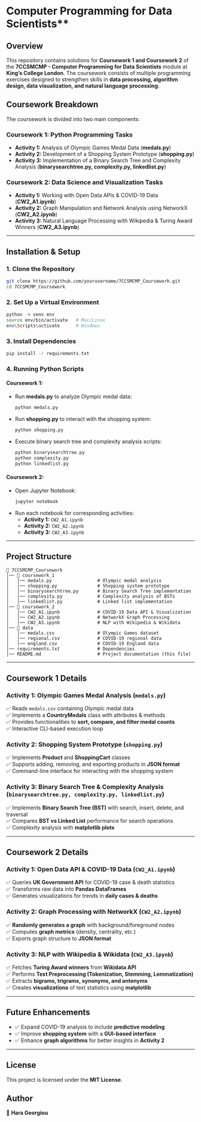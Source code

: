 # Computer Programming for Data Scientists**

## **Overview**
This repository contains solutions for **Coursework 1 and Coursework 2** of the **7CCSMCMP - Computer Programming for Data Scientists** module at **King’s College London**. The coursework consists of multiple programming exercises designed to strengthen skills in **data processing, algorithm design, data visualization, and natural language processing**.

## **Coursework Breakdown**
The coursework is divided into two main components:

### **Coursework 1: Python Programming Tasks**
- **Activity 1:** Analysis of Olympic Games Medal Data (**medals.py**)
- **Activity 2:** Development of a Shopping System Prototype (**shopping.py**)
- **Activity 3:** Implementation of a Binary Search Tree and Complexity Analysis (**binarysearchtree.py, complexity.py, linkedlist.py**)

### **Coursework 2: Data Science and Visualization Tasks**
- **Activity 1:** Working with Open Data APIs & COVID-19 Data (**CW2_A1.ipynb**)
- **Activity 2:** Graph Manipulation and Network Analysis using NetworkX (**CW2_A2.ipynb**)
- **Activity 3:** Natural Language Processing with Wikipedia & Turing Award Winners (**CW2_A3.ipynb**)

---

## **Installation & Setup**
### **1. Clone the Repository**
```bash
git clone https://github.com/yourusername/7CCSMCMP_Coursework.git
cd 7CCSMCMP_Coursework
```

### **2. Set Up a Virtual Environment**
```bash
python -m venv env
source env/bin/activate   # Mac/Linux
env\Scripts\activate      # Windows
```

### **3. Install Dependencies**
```bash
pip install -r requirements.txt
```

### **4. Running Python Scripts**
#### **Coursework 1:**
- Run **medals.py** to analyze Olympic medal data:
  ```bash
  python medals.py
  ```
- Run **shopping.py** to interact with the shopping system:
  ```bash
  python shopping.py
  ```
- Execute binary search tree and complexity analysis scripts:
  ```bash
  python binarysearchtree.py
  python complexity.py
  python linkedlist.py
  ```

#### **Coursework 2:**
- Open Jupyter Notebook:
  ```bash
  jupyter notebook
  ```
- Run each notebook for corresponding activities:
  - **Activity 1:** `CW2_A1.ipynb`
  - **Activity 2:** `CW2_A2.ipynb`
  - **Activity 3:** `CW2_A3.ipynb`

---

## **Project Structure**
```
📂 7CCSMCMP_Coursework
│── 📂 coursework_1
│   │── medals.py                 # Olympic medal analysis
│   │── shopping.py               # Shopping system prototype
│   │── binarysearchtree.py       # Binary Search Tree implementation
│   │── complexity.py             # Complexity analysis of BSTs
│   │── linkedlist.py             # Linked list implementation
│── 📂 coursework_2
│   │── CW2_A1.ipynb              # COVID-19 Data API & Visualization
│   │── CW2_A2.ipynb              # NetworkX Graph Processing
│   │── CW2_A3.ipynb              # NLP with Wikipedia & Wikidata
│── 📂 data
│   │── medals.csv                # Olympic Games dataset
│   │── regional.csv              # COVID-19 regional data
│   │── england.csv               # COVID-19 England data
│── requirements.txt              # Dependencies
│── README.md                     # Project documentation (this file)
```

---

## **Coursework 1 Details**
### **Activity 1: Olympic Games Medal Analysis (`medals.py`)**
✅ Reads `medals.csv` containing Olympic medal data  
✅ Implements a **CountryMedals** class with attributes & methods  
✅ Provides functionalities to **sort, compare, and filter medal counts**  
✅ Interactive CLI-based execution loop  

### **Activity 2: Shopping System Prototype (`shopping.py`)**
✅ Implements **Product** and **ShoppingCart** classes  
✅ Supports adding, removing, and exporting products in **JSON format**  
✅ Command-line interface for interacting with the shopping system  

### **Activity 3: Binary Search Tree & Complexity Analysis (`binarysearchtree.py, complexity.py, linkedlist.py`)**
✅ Implements **Binary Search Tree (BST)** with search, insert, delete, and traversal  
✅ Compares **BST vs Linked List** performance for search operations  
✅ Complexity analysis with **matplotlib plots**  

---

## **Coursework 2 Details**
### **Activity 1: Open Data API & COVID-19 Data (`CW2_A1.ipynb`)**
✅ Queries **UK Government API** for COVID-19 case & death statistics  
✅ Transforms raw data into **Pandas DataFrames**  
✅ Generates visualizations for trends in **daily cases & deaths**  

### **Activity 2: Graph Processing with NetworkX (`CW2_A2.ipynb`)**
✅ **Randomly generates a graph** with background/foreground nodes  
✅ Computes **graph metrics** (density, centrality, etc.)  
✅ Exports graph structure to **JSON format**  

### **Activity 3: NLP with Wikipedia & Wikidata (`CW2_A3.ipynb`)**
✅ Fetches **Turing Award winners** from **Wikidata API**  
✅ Performs **Text Preprocessing (Tokenization, Stemming, Lemmatization)**  
✅ Extracts **bigrams, trigrams, synonyms, and antonyms**  
✅ Creates **visualizations** of text statistics using **matplotlib**  

---

## **Future Enhancements**
- ✅ Expand COVID-19 analysis to include **predictive modeling**  
- ✅ Improve **shopping system** with a **GUI-based interface**  
- ✅ Enhance **graph algorithms** for better insights in **Activity 2**  

---

## **License**
This project is licensed under the **MIT License**.

## **Author**
📌 **Hara Georgiou**  


